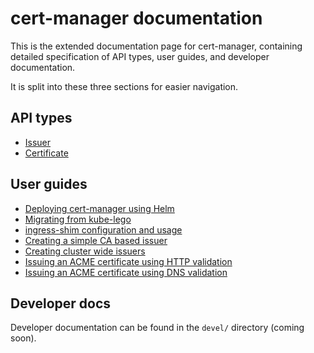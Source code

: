 # cert-manager documentation

This is the extended documentation page for cert-manager, containing detailed
specification of API types, user guides, and developer documentation.

It is split into these three sections for easier navigation.

## API types

* [Issuer](api-types/issuer/)
* [Certificate](api-types/certificate/)

## User guides

* [Deploying cert-manager using Helm](user-guides/deploying.md)
* [Migrating from kube-lego](user-guides/migrating-from-kube-lego.md)
* [ingress-shim configuration and usage](user-guides/ingress-shim.md)
* [Creating a simple CA based issuer](user-guides/ca-based-issuer.md)
* [Creating cluster wide issuers](user-guides/cluster-issuers.md)
* [Issuing an ACME certificate using HTTP validation](user-guides/acme-http-validation.md)
* [Issuing an ACME certificate using DNS validation](user-guides/acme-dns-validation.md)

## Developer docs

Developer documentation can be found in the `devel/` directory (coming soon).

